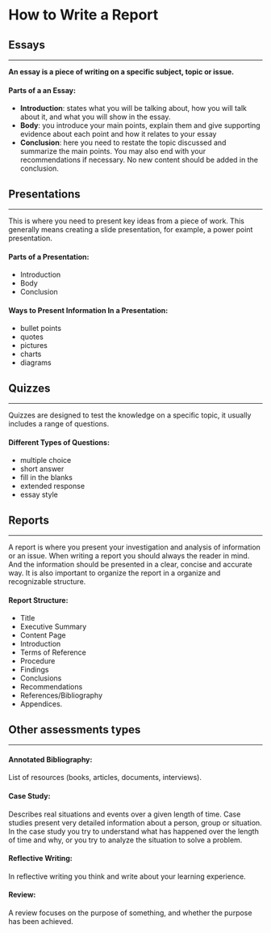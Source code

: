 
# How to Write a Report
## Essays
---
**An essay is a piece of writing on a specific subject, topic or issue.**
#### Parts of a an Essay:
- **Introduction**: states what you will be talking about, how you will talk about it, and what you will show in the essay.
- **Body**: you introduce your main points, explain them and give supporting evidence about each point and how it relates to your essay
- **Conclusion**: here you need to restate the topic discussed and summarize the main points. You may also end with your recommendations if necessary. No new content should be added in the conclusion.

## Presentations
---
This is where you need to present key ideas from a piece of work. 
This generally means creating a slide presentation, for example, a power point presentation.

#### Parts of a Presentation:
- Introduction
- Body
- Conclusion

#### Ways to Present Information In a Presentation:
- bullet points
- quotes
- pictures
- charts
- diagrams

## Quizzes
---
Quizzes are designed to test the knowledge on a specific topic, it usually includes a range of questions.

#### Different Types of Questions: 
- multiple choice
- short answer
- fill in the blanks
- extended response 
- essay style


## Reports
---
A report is where you present your investigation and analysis of information or an issue. 
When writing a report you should always the reader in mind. And the information should be presented in a clear, concise and accurate way. It is also important to organize the report in a organize and recognizable structure.

#### Report Structure:
- Title
- Executive Summary
- Content Page
- Introduction
- Terms of Reference
- Procedure
- Findings
- Conclusions
- Recommendations
- References/Bibliography
- Appendices.


## Other assessments types
---
#### Annotated Bibliography:
List of resources (books, articles, documents, interviews).

#### Case Study:
Describes real situations and events over a given length of time. Case studies present very detailed information about a person, group or situation. In the case study you try to understand what has happened over the length of time and why, or you try to analyze the situation to solve a problem.

#### Reflective Writing:
In reflective writing you think and write about your learning experience.

#### Review:
A review focuses on the purpose of something, and whether the purpose has been achieved.


